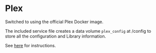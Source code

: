 # Plex

Switched to using the official Plex Docker image.

The included service file creates a data volume `plex_config` at /config to
store all the configuration and Library information.

See [here][1] for instructions.

[1]: https://github.com/plexinc/pms-docker
